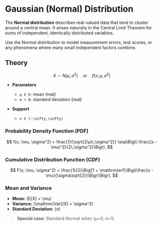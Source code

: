 # Gaussian (Normal) Distribution

The **Normal distribution** describes real-valued data that tend to cluster around a central mean. It arises naturally in the Central Limit Theorem for sums of independent, identically distributed variables.

Use the Normal distribution to model measurement errors, test scores, or any phenomena where many small independent factors combine.

## Theory

$$X \sim N(\mu, \sigma^2)\quad\text{or}\quad f(x; \mu, \sigma^2)$$

- **Parameters**

  - `μ ∈ ℝ`: mean (real)
  - `σ > 0`: standard deviation (real)

- **Support**
  - `x ∈ (-\infty,\infty)`

### Probability Density Function (PDF)

$$
 f(x; \mu, \sigma^2) =
 \frac{1}{\sqrt{2\pi\,\sigma^2}} \exp\Bigl(-\frac{(x - \mu)^2}{2\,\sigma^2}\Bigr).
$$

### Cumulative Distribution Function (CDF)

$$
 F(x; \mu, \sigma^2) = \frac{1}{2}\Bigl[1 + \mathrm{erf}\Bigl(\frac{x - \mu}{\sigma\sqrt{2}}\Bigr)\Bigr].
$$

### Mean and Variance

- **Mean:** \(E[X] = \mu\)
- **Variance:** \(\mathrm{Var}(X) = \sigma^2\)
- **Standard Deviation:** \(σ\)

> **Special case:** Standard Normal when \(μ=0, σ=1\).
